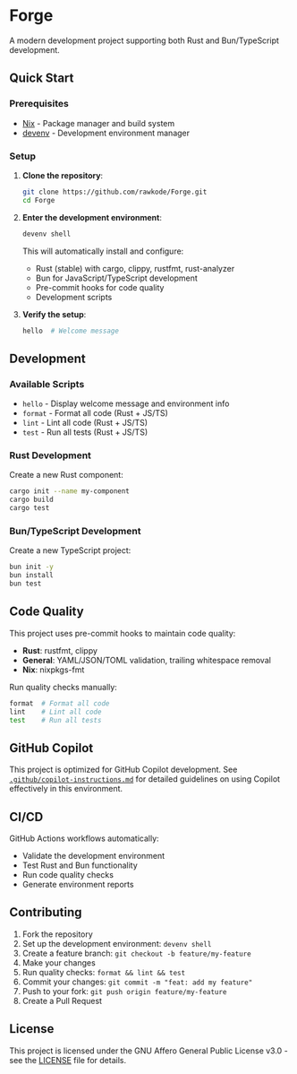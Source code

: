 # Forge

A modern development project supporting both Rust and Bun/TypeScript development.

## Quick Start

### Prerequisites

- [Nix](https://nixos.org/download.html) - Package manager and build system
- [devenv](https://devenv.sh/getting-started/) - Development environment manager

### Setup

1. **Clone the repository**:
   ```bash
   git clone https://github.com/rawkode/Forge.git
   cd Forge
   ```

2. **Enter the development environment**:
   ```bash
   devenv shell
   ```

   This will automatically install and configure:
   - Rust (stable) with cargo, clippy, rustfmt, rust-analyzer
   - Bun for JavaScript/TypeScript development
   - Pre-commit hooks for code quality
   - Development scripts

3. **Verify the setup**:
   ```bash
   hello  # Welcome message
   ```

## Development

### Available Scripts

- `hello` - Display welcome message and environment info
- `format` - Format all code (Rust + JS/TS)
- `lint` - Lint all code (Rust + JS/TS)  
- `test` - Run all tests (Rust + JS/TS)

### Rust Development

Create a new Rust component:
```bash
cargo init --name my-component
cargo build
cargo test
```

### Bun/TypeScript Development

Create a new TypeScript project:
```bash
bun init -y
bun install
bun test
```

## Code Quality

This project uses pre-commit hooks to maintain code quality:

- **Rust**: rustfmt, clippy
- **General**: YAML/JSON/TOML validation, trailing whitespace removal
- **Nix**: nixpkgs-fmt

Run quality checks manually:
```bash
format  # Format all code
lint    # Lint all code
test    # Run all tests
```

## GitHub Copilot

This project is optimized for GitHub Copilot development. See [`.github/copilot-instructions.md`](.github/copilot-instructions.md) for detailed guidelines on using Copilot effectively in this environment.

## CI/CD

GitHub Actions workflows automatically:
- Validate the development environment
- Test Rust and Bun functionality  
- Run code quality checks
- Generate environment reports

## Contributing

1. Fork the repository
2. Set up the development environment: `devenv shell`
3. Create a feature branch: `git checkout -b feature/my-feature`
4. Make your changes
5. Run quality checks: `format && lint && test`
6. Commit your changes: `git commit -m "feat: add my feature"`
7. Push to your fork: `git push origin feature/my-feature`
8. Create a Pull Request

## License

This project is licensed under the GNU Affero General Public License v3.0 - see the [LICENSE](LICENSE) file for details.